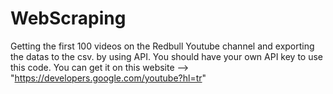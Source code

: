 # WebScraping
Getting the first 100 videos on the Redbull Youtube channel and exporting the datas to the csv. by using API.
You should have your own API key to use this code. You can get it on this website -->  "https://developers.google.com/youtube?hl=tr"
